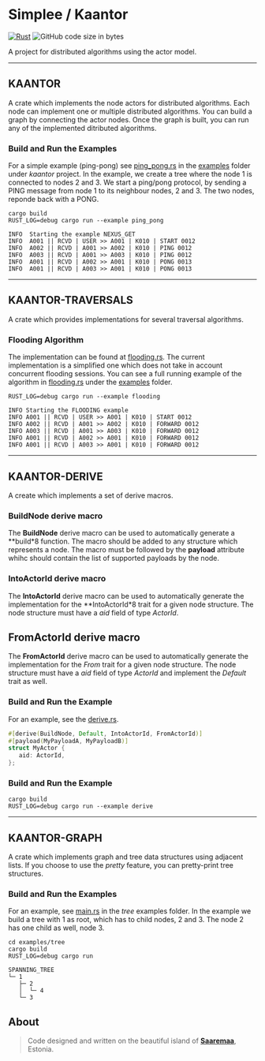 # Simplee / Kaantor

[![Rust](https://github.com/veminovici/kaantor/actions/workflows/ci.yml/badge.svg?branch=main)](https://github.com/veminovici/kaantor/actions/workflows/ci.yml)
![GitHub code size in bytes](https://img.shields.io/github/languages/code-size/veminovici/kaantor)

A project for distributed algorithms using the actor model.

---

## KAANTOR
A crate which implements the node actors for distributed algorithms. Each node can implement one or multiple
distributed algorithms. You can build a graph by connecting the actor nodes. Once the graph is built, you can run 
any of the implemented ditributed algorithms.  

### Build and Run the Examples
For a simple example (ping-pong) see [ping_pong.rs](./kaantor/examples/ping_pong.rs) in the [examples](./kaantor/examples/) folder under *kaantor* project. In the example, we create a tree where the node 1 is connected to nodes 2 and 3. We start a ping/pong protocol, by sending a PING message from node 1 to its neighbour nodes, 2 and 3. The two nodes, reponde back with a PONG.

```bsh
cargo build
RUST_LOG=debug cargo run --example ping_pong

INFO  Starting the example NEXUS_GET
INFO  A001 || RCVD | USER >> A001 | K010 | START 0012
INFO  A002 || RCVD | A001 >> A002 | K010 | PING 0012
INFO  A003 || RCVD | A001 >> A003 | K010 | PING 0012
INFO  A001 || RCVD | A002 >> A001 | K010 | PONG 0013
INFO  A001 || RCVD | A003 >> A001 | K010 | PONG 0013
```

---

## KAANTOR-TRAVERSALS
A crate which provides implementations for several traversal algorithms.

### Flooding Algorithm
The implementation can be found at [flooding.rs](./kaantor-traversals/src/flooding.rs). The current implementation is a simplified one which does not take in account concurrent flooding sessions. You can see a full running example of the algorithm in [flooding.rs](./kaantor-traversals/examples/flooding.rs) under the [examples](./kaantor-traversals/examples/) folder.

```bsh
RUST_LOG=debug cargo run --example flooding

INFO Starting the FLOODING example
INFO A001 || RCVD | USER >> A001 | K010 | START 0012
INFO A002 || RCVD | A001 >> A002 | K010 | FORWARD 0012
INFO A003 || RCVD | A001 >> A003 | K010 | FORWARD 0012
INFO A001 || RCVD | A002 >> A001 | K010 | FORWARD 0012
INFO A001 || RCVD | A003 >> A001 | K010 | FORWARD 0012
```

---

## KAANTOR-DERIVE
A create which implements a set of derive macros.

### BuildNode derive macro
The **BuildNode** derive macro can be used to automatically generate a **build*8 function. The macro should be
added to any structure which represents a node. The macro must be followed by the **payload** attribute whihc should contain the list of supported payloads by the node. 

### IntoActorId derive macro
The **IntoActorId** derive macro can be used to automatically generate the implementation for the **IntoActorId*8 trait for a given node structure. The node structure must have a *aid* field of type *ActorId*.

## FromActorId derive macro
The **FromActorId** derive macro can be used to automatically generate the implementation for the *From<ActorID>* trait for a given node structure. The node structure must have a *aid* field of type *ActorId* and implement the *Default* trait as well.

### Build and Run the Example
For an example, see the [derive.rs](./kaantor-derive/examples/derive.rs).

```rust
#[derive(BuildNode, Default, IntoActorId, FromActorId)]
#[payload(MyPayloadA, MyPayloadB)]
struct MyActor {
   aid: ActorId,
};
```

### Build and Run the Example
```bsh
cargo build
RUST_LOG=debug cargo run --example derive
```

---

## KAANTOR-GRAPH
A crate which implements graph and tree data structures using adjacent lists. If you choose to use the *pretty* feature, you can pretty-print tree structures. 

### Build and Run the Examples
For an example, see [main.rs](./examples/tree/src/main.rs) in the *tree* examples folder. In the example we build a tree with 1 as root, which has to child nodes, 2 and 3. The node 2 has one child as well, node 3.

```bsh
cd examples/tree
cargo build
RUST_LOG=debug cargo run

SPANNING_TREE
└─ 1
   ├─ 2
   │  └─ 4
   └─ 3
```

## About

> Code designed and written on the beautiful island of [**Saaremaa**](https://goo.gl/maps/DmB9ewY2R3sPGFnTA), Estonia.